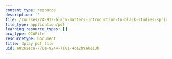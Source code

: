 ```yaml
---
content_type: resource
description: ''
file: /courses/24-912-black-matters-introduction-to-black-studies-spring-2017/e8262eca770e92447a814ce2b9a0e13b_axW7DSLHO8U.pdf
file_type: application/pdf
learning_resource_types: []
ocw_type: OCWFile
resourcetype: Document
title: 3play pdf file
uid: e8262eca-770e-9244-7a81-4ce2b9a0e13b
---
```

